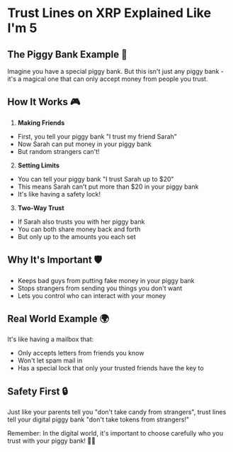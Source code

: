 # Trust Lines on XRP Explained Like I'm 5

## The Piggy Bank Example 🐷

Imagine you have a special piggy bank. But this isn't just any piggy bank - it's a magical one that can only accept money from people you trust.

## How It Works 🎮

1. **Making Friends**
- First, you tell your piggy bank "I trust my friend Sarah"
- Now Sarah can put money in your piggy bank
- But random strangers can't!

2. **Setting Limits**
- You can tell your piggy bank "I trust Sarah up to $20"
- This means Sarah can't put more than $20 in your piggy bank
- It's like having a safety lock!

3. **Two-Way Trust**
- If Sarah also trusts you with her piggy bank
- You can both share money back and forth
- But only up to the amounts you each set

## Why It's Important 🛡️

- Keeps bad guys from putting fake money in your piggy bank
- Stops strangers from sending you things you don't want
- Lets you control who can interact with your money

## Real World Example 🌍

It's like having a mailbox that:
- Only accepts letters from friends you know
- Won't let spam mail in
- Has a special lock that only your trusted friends have the key to

## Safety First 🔒

Just like your parents tell you "don't take candy from strangers", trust lines tell your digital piggy bank "don't take tokens from strangers!"

Remember: In the digital world, it's important to choose carefully who you trust with your piggy bank! 🐷✨ 
